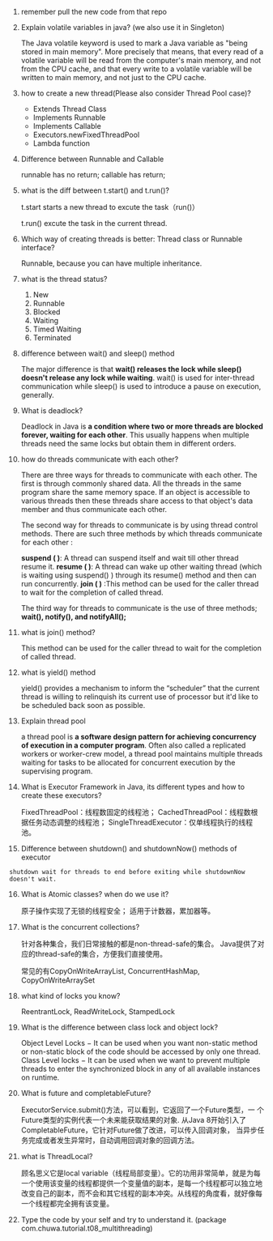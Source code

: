 1. remember pull the new code from that repo

2. Explain volatile variables in java? (we also use it in Singleton)

   The Java volatile keyword is used to mark a Java variable as "being stored in main memory". More precisely that means, that every read of a volatile variable will be read from the computer's main memory, and not from the CPU cache, and that every write to a volatile variable will be written to main memory, and not just to the CPU cache.

3. how to create a new thread(Please also consider Thread Pool case)? 

   - Extends Thread Class
   - Implements Runnable
   - Implements Callable
   - Executors.newFixedThreadPool
   - Lambda function

4. Difference between Runnable and Callable

   runnable has no return; callable has return;

5. what is the diff between t.start() and t.run()? 

   t.start starts a new thread to excute the task（run()） 

   t.run() excute the task in the current thread.

6. Which way of creating threads is better: Thread class or Runnable interface? 

   Runnable, because you can have multiple inheritance.

7. what is the thread status? 

   1. New
   2. Runnable
   3. Blocked
   4. Waiting
   5. Timed Waiting
   6. Terminated

8. difference between wait() and sleep() method

   The major difference is that **wait() releases the lock while sleep() doesn't release any lock while waiting**. wait() is used for inter-thread communication while sleep() is used to introduce a pause on execution, generally.

9. What is deadlock? 

   Deadlock in Java is **a condition where two or more threads are blocked forever, waiting for each other**. This usually happens when multiple threads need the same locks but obtain them in different orders. 

10. how do threads communicate with each other? 

    There are three ways for threads to communicate with each other. The first is through commonly shared data. All the threads in the same program share the same memory space. If an object is accessible to various threads then these threads share access to that object's data member and thus communicate each other.

    The second way for threads to communicate is by using thread control methods. There are such three methods by which threads communicate for each other :

    **suspend ( )**: A thread can suspend itself and wait till other thread resume it.
    **resume ( )**: A thread can wake up other waiting thread (which is waiting using suspend() ) through its resume() method and then can run concurrently.
    **join ( )** :This method can be used for the caller thread to wait for the completion of called thread.

    The third way for threads to communicate is the use of three methods; **wait(), notify(), and notifyAll();**

11. what is join() method? 

    This method can be used for the caller thread to wait for the completion of called thread.

12. what is yield() method

    yield() provides a mechanism to inform the “scheduler” that the current thread is willing to relinquish its current use of processor but it'd like to be scheduled back soon as possible.

13. Explain thread pool

    a thread pool is **a software design pattern for achieving concurrency of execution in a computer program**. Often also called a replicated workers or worker-crew model, a thread pool maintains multiple threads waiting for tasks to be allocated for concurrent execution by the supervising program.

14. What is Executor Framework in Java, its different types and how to create these executors? 

    FixedThreadPool：线程数固定的线程池； CachedThreadPool：线程数根据任务动态调整的线程池； SingleThreadExecutor：仅单线程执⾏的线程池。

15.  Difference between shutdown() and shutdownNow() methods of executor

    shutdown wait for threads to end before exiting while shutdownNow doesn't wait.

16. What is Atomic classes? when do we use it? 

    原⼦操作实现了⽆锁的线程安全； 适⽤于计数器，累加器等。

17. What is the concurrent collections? 

    针对各种集合，我们⽇常接触的都是non-thread-safe的集合。 Java提供了对应的thread-safe的集合，⽅便我们直接使⽤。

    常见的有CopyOnWriteArrayList, ConcurrentHashMap, CopyOnWriteArraySet

18. what kind of locks you know? 

    ReentrantLock, ReadWriteLock, StampedLock

19. What is the difference between class lock and object lock? 

    Object Level Locks − It can be used when you want non-static method or non-static block of the code should be accessed by only one thread. Class Level locks − It can be used when we want to prevent multiple threads to enter the synchronized block in any of all available instances on runtime.

20. What is future and completableFuture? 

    ExecutorService.submit()⽅法，可以看到，它返回了⼀个Future类型，⼀ 个Future类型的实例代表⼀个未来能获取结果的对象. 从Java 8开始引⼊了CompletableFuture，它针对Future做了改进，可以传⼊回调对象， 当异步任务完成或者发⽣异常时，⾃动调⽤回调对象的回调⽅法。

21. what is ThreadLocal? 

    顾名思义它是local variable（线程局部变量）。它的功⽤⾮常简单，就是为每⼀个使⽤该变量的线程都提供⼀个变量值的副本，是每⼀个线程都可以独⽴地改变⾃⼰的副本，⽽不会和其它线程的副本冲突。从线程的⾓度看，就好像每⼀个线程都完全拥有该变量。

22. Type the code by your self and try to understand it. (package com.chuwa.tutorial.t08_multithreading)